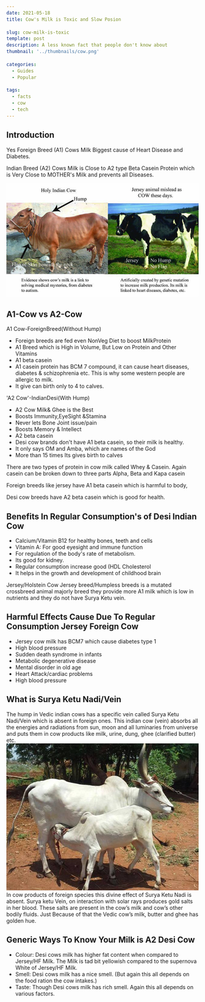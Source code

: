 ```yaml
---
date: 2021-05-18
title: Cow's Milk is Toxic and Slow Posion
  
slug: cow-milk-is-toxic
template: post
description: A less known fact that people don't know about
thumbnail: '../thumbnails/cow.png'

categories:
  - Guides
  - Popular
  
tags:
  - facts
  - cow
  - tech
---
```


## Introduction

Yes Foreign Breed (A1) Cows Milk
Biggest cause of Heart Disease and Diabetes.

Indian Breed (A2) Cows Milk is Close to A2 type Beta Casein Protein which is Very Close to MOTHER's Milk and prevents all Diseases.

![Desi Indian Cow vs Foreign Cow](../images/post-images/cow-milk-is-toxic/DESI_COW_Vs_Jersey_Animal.jpg)

## A1-Cow vs A2-Cow

A1 Cow-ForeignBreed(Without Hump)

- Foreign breeds are fed even NonVeg Diet to boost MilkProtein
- A1 Breed which is High in Volume, But Low on Protein and Other Vitamins
- A1 beta casein
- A1 casein protein has BCM 7 compound, it can cause heart diseases, diabetes & schizophrenia etc. This is why some western people are allergic to milk.  
- It give can birth only to 4 to calves.

'A2 Cow'-IndianDesi(With Hump)

- A2 Cow Milk& Ghee is the Best
- Boosts Immunity,EyeSight &Stamina
- Never lets Bone Joint issue/pain
- Boosts Memory & Intellect
- A2 beta casein 
- Desi cow brands don't have A1 beta casein, so their milk is healthy.
- It only says OM and Amba, which are names of the God
- More than 15 times Its gives birth to calves

There are two types of protein in cow milk called Whey & Casein.
Again casein can be broken down to three parts
Alpha, Beta and Kapa casein

Foreign breeds like jersey have A1 beta casein which is harmful to body,

Desi cow breeds have A2 beta casein which is good for health.

## Benefits In Regular Consumption's of Desi Indian Cow

- Calcium/Vitamin B12 for healthy bones, teeth and cells
- Vitamin A: For good eyesight and immune function
- For regulation of the body's rate of metabolism.
- Its good for kidney.
- Regular consumption increase good (HDL Cholesterol
- It helps in the growth and development of childhood brain

Jersey/Holstein Cow Jersey breed/Humpless breeds is a mutated crossbreed animal majorly breed they provide more A1 milk which is low in nutrients and they do not have Surya Ketu vein.

## Harmful Effects Cause Due To Regular Consumption Jersey Foreign Cow

- Jersey cow milk has BCM7 which cause diabetes type 1
- High blood pressure
- Sudden death syndrome in infants
- Metabolic degenerative disease
- Mental disorder in old age
- Heart Attack/cardiac problems
- High blood pressure

## What is Surya Ketu Nadi/Vein

The hump in Vedic indian cows has a specific vein called Surya Ketu Nadi/Vein which is absent in foreign ones. This indian cow (vein) absorbs all the energies and radiations from sun, moon and all luminaries from universe and puts them in cow products like milk, urine, dung, ghee (clarified butter) etc.
![Desi Indian Cow vs Foreign Cow](../images/post-images/cow-milk-is-toxic/Cow_Hump.jpg)
In cow products of foreign species this divine effect of Surya Ketu Nadi is absent.
Surya ketu Vein, on interaction with solar rays produces gold salts in her blood. These salts are present in the cow’s milk and cow’s other bodily fluids. Just Because of that the Vedic cow’s milk, butter and ghee has golden hue.

## Generic Ways To Know Your Milk is A2 Desi Cow

- Colour: Desi cows milk has higher fat content when compared to Jersey/HF Milk. The Milk is tad bit yellowish compared to the supernova White of Jersey/HF Milk.
- Smell: Desi cows milk has a nice smell. (But again this all depends on the food ration the cow intakes.)
- Taste: Though Desi cows milk has rich smell. Again this all depends on various factors.